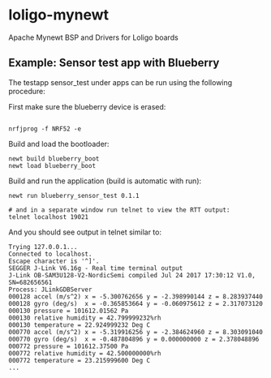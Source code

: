 # loligo-mynewt
Apache Mynewt BSP and Drivers for Loligo boards

## Example: Sensor test app with Blueberry

The testapp sensor_test under apps can be run using the following procedure:

First make sure the blueberry device is erased:

```

nrfjprog -f NRF52 -e

```


Build and load the bootloader:


```
newt build blueberry_boot
newt load blueberry_boot

```

Build and run the application (build is automatic with run):

```
newt run blueberry_sensor_test 0.1.1

# and in a separate window run telnet to view the RTT output:
telnet localhost 19021

```

And you should see output in telnet similar to:

```
Trying 127.0.0.1...
Connected to localhost.
Escape character is '^]'.
SEGGER J-Link V6.16g - Real time terminal output
J-Link OB-SAM3U128-V2-NordicSemi compiled Jul 24 2017 17:30:12 V1.0, SN=682656561
Process: JLinkGDBServer
000128 accel (m/s^2) x = -5.300762656 y = -2.398990144 z = 8.283937440
000128 gyro (deg/s)  x = -0.365853664 y = -0.060975612 z = 2.317073120 
000130 pressure = 101612.01562 Pa
000130 relative humidity = 42.799999232%rh
000130 temperature = 22.924999232 Deg C
000770 accel (m/s^2) x = -5.319916256 y = -2.384624960 z = 8.303091040
000770 gyro (deg/s)  x = -0.487804896 y = 0.000000000 z = 2.378048896 
000772 pressure = 101612.37500 Pa
000772 relative humidity = 42.500000000%rh
000772 temperature = 23.215999600 Deg C
...

```